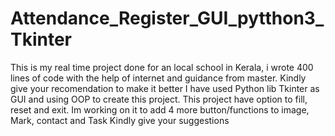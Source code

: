 # Attendance_Register_GUI_pytthon3_Tkinter
This is my real time project done for an local school in Kerala, i wrote 400 lines of code with the help of internet and guidance from master. Kindly give your recomendation to make it better
I have used Python lib Tkinter as GUI and using OOP to create this project.
This project have option to fill, reset and exit. Im working on it to add 4 more button/functions to image, Mark, contact and Task
Kindly give your suggestions 

